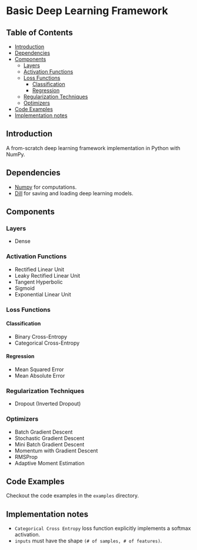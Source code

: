# Basic Deep Learning Framework <!-- omit in toc -->

## Table of Contents <!-- omit in toc -->

- [Introduction](#introduction)
- [Dependencies](#dependencies)
- [Components](#components)
  - [Layers](#layers)
  - [Activation Functions](#activation-functions)
  - [Loss Functions](#loss-functions)
    - [Classification](#classification)
    - [Regression](#regression)
  - [Regularization Techniques](#regularization-techniques)
  - [Optimizers](#optimizers)
- [Code Examples](#code-examples)
- [Implementation notes](#implementation-notes)

## Introduction

A from-scratch deep learning framework implementation in Python with NumPy.

## Dependencies

- [Numpy](https://numpy.org/) for computations.
- [Dill](https://dill.readthedocs.io/en/latest/) for saving and loading deep learning models.

## Components

### Layers

- Dense

### Activation Functions

- Rectified Linear Unit
- Leaky Rectified Linear Unit
- Tangent Hyperbolic
- Sigmoid
- Exponential Linear Unit

### Loss Functions

#### Classification

- Binary Cross-Entropy
- Categorical Cross-Entropy

#### Regression

- Mean Squared Error
- Mean Absolute Error

### Regularization Techniques

- Dropout (Inverted Dropout)

### Optimizers

- Batch Gradient Descent
- Stochastic Gradient Descent
- Mini Batch Gradient Descent
- Momentum with Gradient Descent
- RMSProp
- Adaptive Moment Estimation

## Code Examples

Checkout the code examples in the `examples` directory.

## Implementation notes

- `Categorical Cross Entropy` loss function explicitly implements a softmax activation.
- `inputs` must have the shape `(# of samples, # of features)`.
